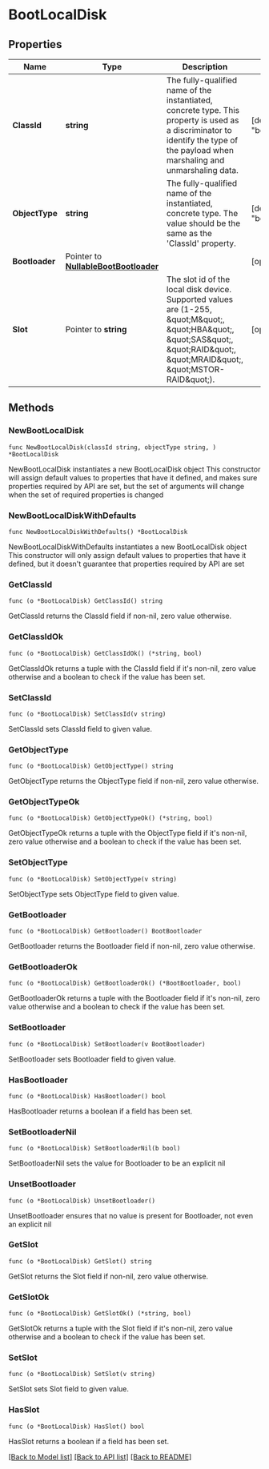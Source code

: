 # BootLocalDisk

## Properties

Name | Type | Description | Notes
------------ | ------------- | ------------- | -------------
**ClassId** | **string** | The fully-qualified name of the instantiated, concrete type. This property is used as a discriminator to identify the type of the payload when marshaling and unmarshaling data. | [default to "boot.LocalDisk"]
**ObjectType** | **string** | The fully-qualified name of the instantiated, concrete type. The value should be the same as the &#39;ClassId&#39; property. | [default to "boot.LocalDisk"]
**Bootloader** | Pointer to [**NullableBootBootloader**](boot.Bootloader.md) |  | [optional] 
**Slot** | Pointer to **string** | The slot id of the local disk device. Supported values are (1-255, \&quot;M\&quot;, \&quot;HBA\&quot;, \&quot;SAS\&quot;, \&quot;RAID\&quot;, \&quot;MRAID\&quot;, \&quot;MSTOR-RAID\&quot;). | [optional] 

## Methods

### NewBootLocalDisk

`func NewBootLocalDisk(classId string, objectType string, ) *BootLocalDisk`

NewBootLocalDisk instantiates a new BootLocalDisk object
This constructor will assign default values to properties that have it defined,
and makes sure properties required by API are set, but the set of arguments
will change when the set of required properties is changed

### NewBootLocalDiskWithDefaults

`func NewBootLocalDiskWithDefaults() *BootLocalDisk`

NewBootLocalDiskWithDefaults instantiates a new BootLocalDisk object
This constructor will only assign default values to properties that have it defined,
but it doesn't guarantee that properties required by API are set

### GetClassId

`func (o *BootLocalDisk) GetClassId() string`

GetClassId returns the ClassId field if non-nil, zero value otherwise.

### GetClassIdOk

`func (o *BootLocalDisk) GetClassIdOk() (*string, bool)`

GetClassIdOk returns a tuple with the ClassId field if it's non-nil, zero value otherwise
and a boolean to check if the value has been set.

### SetClassId

`func (o *BootLocalDisk) SetClassId(v string)`

SetClassId sets ClassId field to given value.


### GetObjectType

`func (o *BootLocalDisk) GetObjectType() string`

GetObjectType returns the ObjectType field if non-nil, zero value otherwise.

### GetObjectTypeOk

`func (o *BootLocalDisk) GetObjectTypeOk() (*string, bool)`

GetObjectTypeOk returns a tuple with the ObjectType field if it's non-nil, zero value otherwise
and a boolean to check if the value has been set.

### SetObjectType

`func (o *BootLocalDisk) SetObjectType(v string)`

SetObjectType sets ObjectType field to given value.


### GetBootloader

`func (o *BootLocalDisk) GetBootloader() BootBootloader`

GetBootloader returns the Bootloader field if non-nil, zero value otherwise.

### GetBootloaderOk

`func (o *BootLocalDisk) GetBootloaderOk() (*BootBootloader, bool)`

GetBootloaderOk returns a tuple with the Bootloader field if it's non-nil, zero value otherwise
and a boolean to check if the value has been set.

### SetBootloader

`func (o *BootLocalDisk) SetBootloader(v BootBootloader)`

SetBootloader sets Bootloader field to given value.

### HasBootloader

`func (o *BootLocalDisk) HasBootloader() bool`

HasBootloader returns a boolean if a field has been set.

### SetBootloaderNil

`func (o *BootLocalDisk) SetBootloaderNil(b bool)`

 SetBootloaderNil sets the value for Bootloader to be an explicit nil

### UnsetBootloader
`func (o *BootLocalDisk) UnsetBootloader()`

UnsetBootloader ensures that no value is present for Bootloader, not even an explicit nil
### GetSlot

`func (o *BootLocalDisk) GetSlot() string`

GetSlot returns the Slot field if non-nil, zero value otherwise.

### GetSlotOk

`func (o *BootLocalDisk) GetSlotOk() (*string, bool)`

GetSlotOk returns a tuple with the Slot field if it's non-nil, zero value otherwise
and a boolean to check if the value has been set.

### SetSlot

`func (o *BootLocalDisk) SetSlot(v string)`

SetSlot sets Slot field to given value.

### HasSlot

`func (o *BootLocalDisk) HasSlot() bool`

HasSlot returns a boolean if a field has been set.


[[Back to Model list]](../README.md#documentation-for-models) [[Back to API list]](../README.md#documentation-for-api-endpoints) [[Back to README]](../README.md)


